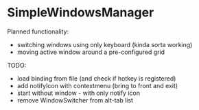 # SimpleWindowsManager

Planned functionality:
  - switching windows using only keyboard (kinda sorta working)
  - moving active window around a pre-configured grid

TODO:
  - load binding from file (and check if hotkey is registered)
  - add notifyIcon with contextmenu (bring to front and exit)
  - start without window - with only notify icon
  - remove WindowSwitcher from alt-tab list
